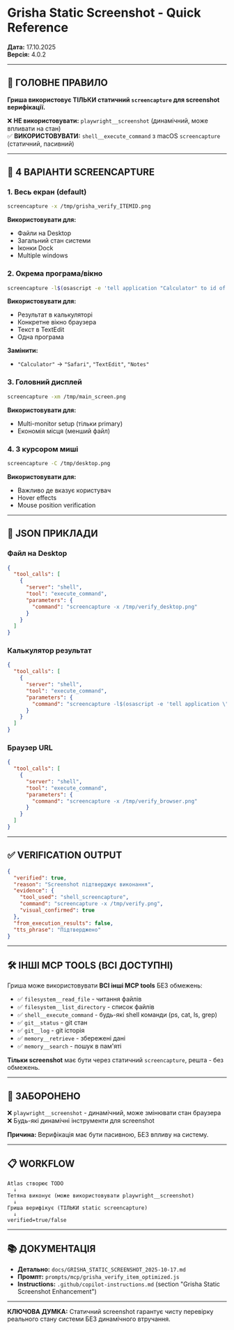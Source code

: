 # Grisha Static Screenshot - Quick Reference

**Дата:** 17.10.2025  
**Версія:** 4.0.2

---

## 🎯 ГОЛОВНЕ ПРАВИЛО

**Гриша використовує ТІЛЬКИ статичний `screencapture` для screenshot верифікації.**

❌ **НЕ використовувати:** `playwright__screenshot` (динамічний, може впливати на стан)  
✅ **ВИКОРИСТОВУВАТИ:** `shell__execute_command` з macOS `screencapture` (статичний, пасивний)

---

## 📸 4 ВАРІАНТИ SCREENCAPTURE

### 1. Весь екран (default)
```bash
screencapture -x /tmp/grisha_verify_ITEMID.png
```
**Використовувати для:**
- Файли на Desktop
- Загальний стан системи
- Іконки Dock
- Multiple windows

### 2. Окрема програма/вікно
```bash
screencapture -l$(osascript -e 'tell application "Calculator" to id of window 1') /tmp/calc.png
```
**Використовувати для:**
- Результат в калькуляторі
- Конкретне вікно браузера
- Текст в TextEdit
- Одна програма

**Замінити:**
- `"Calculator"` → `"Safari"`, `"TextEdit"`, `"Notes"`

### 3. Головний дисплей
```bash
screencapture -xm /tmp/main_screen.png
```
**Використовувати для:**
- Multi-monitor setup (тільки primary)
- Економія місця (менший файл)

### 4. З курсором миші
```bash
screencapture -C /tmp/desktop.png
```
**Використовувати для:**
- Важливо де вказує користувач
- Hover effects
- Mouse position verification

---

## 🔧 JSON ПРИКЛАДИ

### Файл на Desktop
```json
{
  "tool_calls": [
    {
      "server": "shell",
      "tool": "execute_command",
      "parameters": {
        "command": "screencapture -x /tmp/verify_desktop.png"
      }
    }
  ]
}
```

### Калькулятор результат
```json
{
  "tool_calls": [
    {
      "server": "shell",
      "tool": "execute_command",
      "parameters": {
        "command": "screencapture -l$(osascript -e 'tell application \"Calculator\" to id of window 1') /tmp/calc.png"
      }
    }
  ]
}
```

### Браузер URL
```json
{
  "tool_calls": [
    {
      "server": "shell",
      "tool": "execute_command",
      "parameters": {
        "command": "screencapture -x /tmp/verify_browser.png"
      }
    }
  ]
}
```

---

## ✅ VERIFICATION OUTPUT

```json
{
  "verified": true,
  "reason": "Screenshot підтверджує виконання",
  "evidence": {
    "tool_used": "shell_screencapture",
    "command": "screencapture -x /tmp/verify.png",
    "visual_confirmed": true
  },
  "from_execution_results": false,
  "tts_phrase": "Підтверджено"
}
```

---

## 🛠️ ІНШІ MCP TOOLS (ВСІ ДОСТУПНІ)

Гриша може використовувати **ВСІ інші MCP tools** БЕЗ обмежень:

- ✅ `filesystem__read_file` - читання файлів
- ✅ `filesystem__list_directory` - список файлів
- ✅ `shell__execute_command` - будь-які shell команди (ps, cat, ls, grep)
- ✅ `git__status` - git стан
- ✅ `git__log` - git історія
- ✅ `memory__retrieve` - збережені дані
- ✅ `memory__search` - пошук в пам'яті

**Тільки screenshot** має бути через статичний `screencapture`, решта - без обмежень.

---

## 🚫 ЗАБОРОНЕНО

❌ `playwright__screenshot` - динамічний, може змінювати стан браузера  
❌ Будь-які динамічні інструменти для screenshot  

**Причина:** Верифікація має бути пасивною, БЕЗ впливу на систему.

---

## 📋 WORKFLOW

```
Atlas створює TODO
  ↓
Тетяна виконує (може використовувати playwright__screenshot)
  ↓
Гриша верифікує (ТІЛЬКИ static screencapture)
  ↓
verified=true/false
```

---

## 📚 ДОКУМЕНТАЦІЯ

- **Детально:** `docs/GRISHA_STATIC_SCREENSHOT_2025-10-17.md`
- **Промпт:** `prompts/mcp/grisha_verify_item_optimized.js`
- **Instructions:** `.github/copilot-instructions.md` (section "Grisha Static Screenshot Enhancement")

---

**КЛЮЧОВА ДУМКА:** Статичний screenshot гарантує чисту перевірку реального стану системи БЕЗ динамічного втручання.
